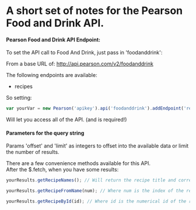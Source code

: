 A short set of notes for the Pearson Food and Drink API.
================================================

#### Pearson Food and Drink API Endpoint:

To set the API call to Food And Drink, just pass in 'foodanddrink':  

From a base URL of: http://api.pearson.com/v2/foodanddrink

The following endpoints are available:  
* recipes

So setting:  
```Javascript
var yourVar = new Pearson('apikey').api('foodanddrink').addEndpoint('recipes');  
```
Will let you access all of the API. (and is required!)


#### Parameters for the query string  

Params 'offset' and 'limit' as integers to offset into the available data or limit the number of results.  

There are a few convenience methods available for this API.  
After the $.fetch, when you have some results:

```javascript
yourResults.getRecipeNames(); // Will return the recipe title and corresponding ID from the results array.  

yourResults.getRecipeFromName(num); // Where num is the index of the recipe in the above array, this will return that complete recipe object.  

yourResults.getRecipeById(id); // Where id is the numerical id of the recipe from the results array, this will return the complete recipe object.  
```







